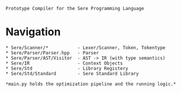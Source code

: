 `Prototype Compiler for the Sere Programming Language`

# Navigation
```
* Sere/Scanner/*           - Lexer/Scanner, Token, Tokentype
* Sere/Parser/Parser.hpp   - Parser
* Sere/Parser/AST/Visitor  - AST -> IR (with type semantics)
* Sere/IR                  - Context Objects
* Sere/Std                 - Library Registery
* Sere/Std/Standard        - Sere Standard Library
```
`*main.py holds the optimization pipeline and the running logic.*`

